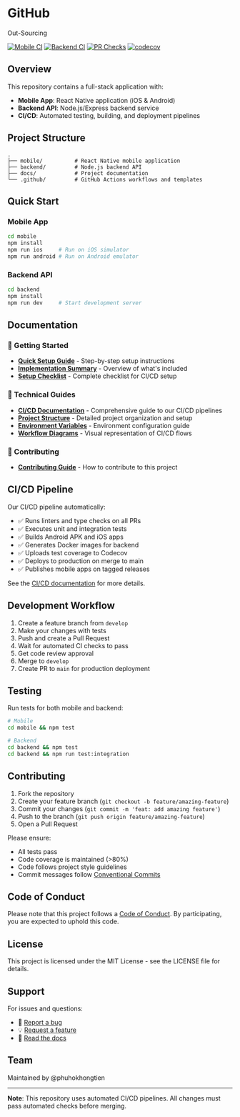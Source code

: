 # GitHub
Out-Sourcing

[![Mobile CI](https://github.com/phuhokhongtien/GitHub/actions/workflows/mobile-ci.yml/badge.svg)](https://github.com/phuhokhongtien/GitHub/actions/workflows/mobile-ci.yml)
[![Backend CI](https://github.com/phuhokhongtien/GitHub/actions/workflows/backend-ci.yml/badge.svg)](https://github.com/phuhokhongtien/GitHub/actions/workflows/backend-ci.yml)
[![PR Checks](https://github.com/phuhokhongtien/GitHub/actions/workflows/pr-checks.yml/badge.svg)](https://github.com/phuhokhongtien/GitHub/actions/workflows/pr-checks.yml)
[![codecov](https://codecov.io/gh/phuhokhongtien/GitHub/branch/main/graph/badge.svg)](https://codecov.io/gh/phuhokhongtien/GitHub)

## Overview

This repository contains a full-stack application with:
- **Mobile App**: React Native application (iOS & Android)
- **Backend API**: Node.js/Express backend service
- **CI/CD**: Automated testing, building, and deployment pipelines

## Project Structure

```
.
├── mobile/          # React Native mobile application
├── backend/         # Node.js backend API
├── docs/            # Project documentation
└── .github/         # GitHub Actions workflows and templates
```

## Quick Start

### Mobile App
```bash
cd mobile
npm install
npm run ios     # Run on iOS simulator
npm run android # Run on Android emulator
```

### Backend API
```bash
cd backend
npm install
npm run dev     # Start development server
```

## Documentation

### 📖 Getting Started
- **[Quick Setup Guide](docs/QUICK_SETUP.md)** - Step-by-step setup instructions
- **[Implementation Summary](docs/IMPLEMENTATION_SUMMARY.md)** - Overview of what's included
- **[Setup Checklist](docs/CHECKLIST.md)** - Complete checklist for CI/CD setup

### 🔧 Technical Guides
- **[CI/CD Documentation](docs/ci-cd.md)** - Comprehensive guide to our CI/CD pipelines
- **[Project Structure](docs/project-structure.md)** - Detailed project organization and setup
- **[Environment Variables](docs/environment-variables.md)** - Environment configuration guide
- **[Workflow Diagrams](docs/workflow-diagrams.md)** - Visual representation of CI/CD flows

### 🤝 Contributing
- **[Contributing Guide](CONTRIBUTING.md)** - How to contribute to this project

## CI/CD Pipeline

Our CI/CD pipeline automatically:
- ✅ Runs linters and type checks on all PRs
- ✅ Executes unit and integration tests
- ✅ Builds Android APK and iOS apps
- ✅ Generates Docker images for backend
- ✅ Uploads test coverage to Codecov
- ✅ Deploys to production on merge to main
- ✅ Publishes mobile apps on tagged releases

See the [CI/CD documentation](docs/ci-cd.md) for more details.

## Development Workflow

1. Create a feature branch from `develop`
2. Make your changes with tests
3. Push and create a Pull Request
4. Wait for automated CI checks to pass
5. Get code review approval
6. Merge to `develop`
7. Create PR to `main` for production deployment

## Testing

Run tests for both mobile and backend:

```bash
# Mobile
cd mobile && npm test

# Backend
cd backend && npm test
cd backend && npm run test:integration
```

## Contributing

1. Fork the repository
2. Create your feature branch (`git checkout -b feature/amazing-feature`)
3. Commit your changes (`git commit -m 'feat: add amazing feature'`)
4. Push to the branch (`git push origin feature/amazing-feature`)
5. Open a Pull Request

Please ensure:
- All tests pass
- Code coverage is maintained (>80%)
- Code follows project style guidelines
- Commit messages follow [Conventional Commits](https://www.conventionalcommits.org/)

## Code of Conduct

Please note that this project follows a [Code of Conduct](CODE_OF_CONDUCT.md). By participating, you are expected to uphold this code.

## License

This project is licensed under the MIT License - see the LICENSE file for details.

## Support

For issues and questions:
- 🐛 [Report a bug](https://github.com/phuhokhongtien/GitHub/issues/new?template=bug_report.md)
- 💡 [Request a feature](https://github.com/phuhokhongtien/GitHub/issues/new?template=feature_request.md)
- 📖 [Read the docs](docs/)

## Team

Maintained by @phuhokhongtien

---

**Note**: This repository uses automated CI/CD pipelines. All changes must pass automated checks before merging.